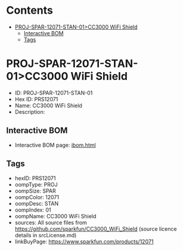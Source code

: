 



Contents
========

* [PROJ-SPAR-12071-STAN-01>CC3000 WiFi Shield](#proj-spar-12071-stan-01cc3000-wifi-shield)
	* [Interactive BOM](#interactive-bom)
	* [Tags](#tags)

# PROJ-SPAR-12071-STAN-01>CC3000 WiFi Shield

- ID: PROJ-SPAR-12071-STAN-01
- Hex ID: PRS12071
- Name: CC3000 WiFi Shield
- Description: 

## Interactive BOM

- Interactive BOM page: [ibom.html](kicad/bom/ibom.html)

## Tags

- hexID: PRS12071
- oompType: PROJ
- oompSize: SPAR
- oompColor: 12071
- oompDesc: STAN
- oompIndex: 01
- oompName: CC3000 WiFi Shield
- sources: All source files from https://github.com/sparkfun/CC3000_WiFi_Shield (source licence details in srcLicense.md)
- linkBuyPage: https://www.sparkfun.com/products/12071
